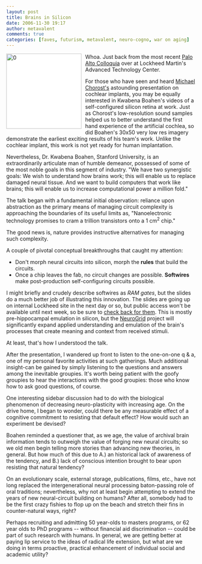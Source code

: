 ```yaml
---
layout: post
title: Brains in Silicon
date: 2006-11-30 19:17
author: metavalent
comments: true
categories: [faves, futurism, metavalent, neuro-cogno, war on aging]
---
```

<!--Lead Photo --><a href="https://brainsinsilicon.stanford.edu/" target="_blank"><img style="float:left;margin:0 10px 10px 0;cursor:pointer;background:white;width:200px;" src="https://img223.imageshack.us/img223/1369/homeimage2ie7.jpg" border="0" alt="0" align="left" /></a><!-- Commentary -->Whoa. Just back from the most recent <a href="https://tinyurl.com/yblk5e" target="_blank">Palo Alto Colloquia</a> over at Lockheed Martin's Advanced Technology Center.

For those who have seen and heard <a href="https://michaelchorost.com/" target="_blank">Michael Chorost's</a> astounding presentation on cochlear implants, you may be equally interested in Kwabena Boahen's videos of a self-configured silicon retina at work. Just as Chorost's low-resolution sound samples  helped us to better understand the first hand experience of the artificial cochlea, so did Boahen's 30x50 very low res imagery demonstrate the earliest exciting results of his team's work. Unlike the cochlear implant, this work is not yet ready for human implantation.

Nevertheless, Dr. Kwabena Boahen, Stanford University, is an extraordinarily articulate man of humble demeanor, possessed of some of the most noble goals in this segment of industry. "We have two synergistic goals: We wish to understand how brains work; this will enable us to replace damaged neural tissue. And we want to build computers that work like brains; this will enable us to increase computational power a million fold."

The talk began with a fundamental initial observation: reliance upon abstraction as the primary means of managing circuit complexity is approaching the boundaries of its useful limits as, "Nanoelectronic technology promises to cram a trillion transistors onto a 1 cm<sup>2</sup> chip." 

The good news is, nature provides instructive alternatives for managing such complexity.

A couple of pivotal conceptual breakthroughs that caught my attention:
<ul><li>Don't morph neural circuits into silicon, morph the <span style="font-weight:bold;">rules</span> that build the circuits.</li><li>Once a chip leaves the fab, no circuit changes are possible. <span style="font-weight:bold;">Softwires</span> make post-production self-configuring circuits possible.
</li></ul>I might briefly and crudely describe softwires as <em>RAM gates</em>, but the slides do a much better job of illustrating this innovation. The slides are going up on internal Lockheed site in the next day or so, but public access won't be available until next week, so be sure to <a href="https://metavalent.info/?p=527">check back for them</a>. This is mostly pre-hippocampal emulation in silicon, but the <a href="https://www.stanford.edu/group/brainsinsilicon/neurogrid.html" target="_blank">NeuroGrid</a> project will significantly expand applied understanding and emulation of the brain's  processes that  create meaning and context from received stimuli.

At least, that's how I understood the talk. 

After the presentation, I wandered up front to listen to the one-on-one q &amp; a, one of my personal favorite activities at such gatherings. Much additional insight-can be gained by simply listening to the questions and answers among the inevitable groupies. It's worth being patient with the goofy groupies to hear the interactions with the good groupies: those who know how to ask good questions, of course.

One interesting sidebar discussion had to do with the biological phenomenon of decreasing neuro-plasticity with increasing age. On the drive home, I began to wonder, could there be any measurable effect of a cognitive commitment to resisting that default effect? How would such an experiment be devised? 

Boahen reminded a questioner that, as we age, the value of archival brain information tends to outweigh the value of forging new neural circuits; so we old men begin telling more stories than advancing new theories, in general. But how much of this due to A.) an historical lack of awareness of the tendency, and B.) lack of conscious intention brought to bear upon resisting that natural tendency?

On an evolutionary scale, external storage, publications, films, etc., have not long replaced the intergenerational neural processing baton-passing role of oral traditions; nevertheless, why not at least begin attempting to extend the years of new neural-circuit building on humans? After all, somebody had to be the first crazy fishies to flop up on the beach and stretch their fins in counter-natural ways, right? 

Perhaps recruiting and admitting 50 year-olds to masters programs, or 62 year olds to PhD programs -- without financial aid discrimination -- could be part of such research with humans. In general, we are getting better at paying lip service to the ideas of radical life extension, but what are we doing in terms proactive, practical enhancement of individual social and academic utility?
